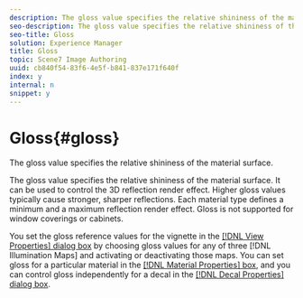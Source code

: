 ```yaml
---
description: The gloss value specifies the relative shininess of the material surface.
seo-description: The gloss value specifies the relative shininess of the material surface.
seo-title: Gloss
solution: Experience Manager
title: Gloss
topic: Scene7 Image Authoring
uuid: cb840f54-83f6-4e5f-b841-837e171f640f
index: y
internal: n
snippet: y
---
```


# Gloss{#gloss}

The gloss value specifies the relative shininess of the material surface.

The gloss value specifies the relative shininess of the material surface. It can be used to control the 3D reflection render effect. Higher gloss values typically cause stronger, sharper reflections. Each material type defines a minimum and a maximum reflection render effect. Gloss is not supported for window coverings or cabinets.

You set the gloss reference values for the vignette in the [ [!DNL View Properties] dialog box](../c-vat-obj-pg/c-vat-abt-obj-prop/c-vat-view-prop.md#concept-8a396f7b144c46c4806c8ed26619eed1) by choosing gloss values for any of three [!DNL Illumination Maps] and activating or deactivating those maps. You can set gloss for a particular material in the [ [!DNL Material Properties] box](../c-vat-rend-pg/c-vat-work-text/c-vat-text-mat-prop/c-vat-text-mat-prop.md#concept-56e919cfd48748169dc2f011aa95c5fd), and you can control gloss independently for a decal in the [ [!DNL Decal Properties] dialog box](../c-vat-rend-pg/c-vat-rend-obj/c-vat-decals/t-vat-decal-prop.md#task-287527f44dbe405285fb2f55af65107b). 
